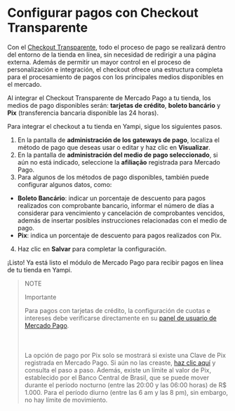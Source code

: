 # Configurar pagos con Checkout Transparente 

Con el [Checkout Transparente](/developers/es/guides/checkout-api/landing), todo el proceso de pago se realizará dentro del entorno de la tienda en línea, sin necesidad de redirigir a una página externa. Además de permitir un mayor control en el proceso de personalización e integración, el checkout ofrece una estructura completa para el procesamiento de pagos con los principales medios disponibles en el mercado.

Al integrar el Checkout Transparente de Mercado Pago a tu tienda, los medios de pago disponibles serán: **tarjetas de crédito**, **boleto bancário** y **Pix** (transferencia bancaria disponible las 24 horas).

Para integrar el checkout a tu tienda en Yampi, sigue los siguientes pasos.

1. En la pantalla de **administración de los gateways de pago**, localiza el método de pago que deseas usar o editar y haz clic en **Visualizar**.
2. En la pantalla de **administración del medio de pago seleccionado**, si aún no está indicado, seleccione la **afiliação** registrada para Mercado Pago.
3. Para algunos de los métodos de pago disponibles, también puede configurar algunos datos, como:
 
* **Boleto Bancário**: indicar un porcentaje de descuento para pagos realizados con comprobante bancario, informar el número de días a considerar para vencimiento y cancelación de comprobantes vencidos, además de insertar posibles instrucciones relacionadas con el medio de pago.
* **Pix**: indica un porcentaje de descuento para pagos realizados con Pix.
 
4. Haz clic en **Salvar** para completar la configuración.

¡Listo! Ya está listo el módulo de Mercado Pago para recibir pagos en línea de tu tienda en Yampi.

> NOTE
>
> Importante
>
> Para pagos con tarjetas de crédito, la configuración de cuotas e intereses debe verificarse directamente en su [panel de usuario de Mercado Pago](https://www.mercadopago.com.br/costs-section#from-section=menu). </br> <br/>
> </br> <br/>
> La opción de pago por Pix solo se mostrará si existe una Clave de Pix registrada en Mercado Pago. Si aún no las creaste, [haz clic aquí](https://www.youtube.com/watch?v=60tApKYVnkA) y consulta el paso a paso. Además, existe un límite al valor de Pix, establecido por el Banco Central de Brasil, que se puede mover durante el período nocturno (entre las 20:00 y las 06:00 horas) de R$ 1.000. Para el período diurno (entre las 6 am y las 8 pm), sin embargo, no hay límite de movimiento.
